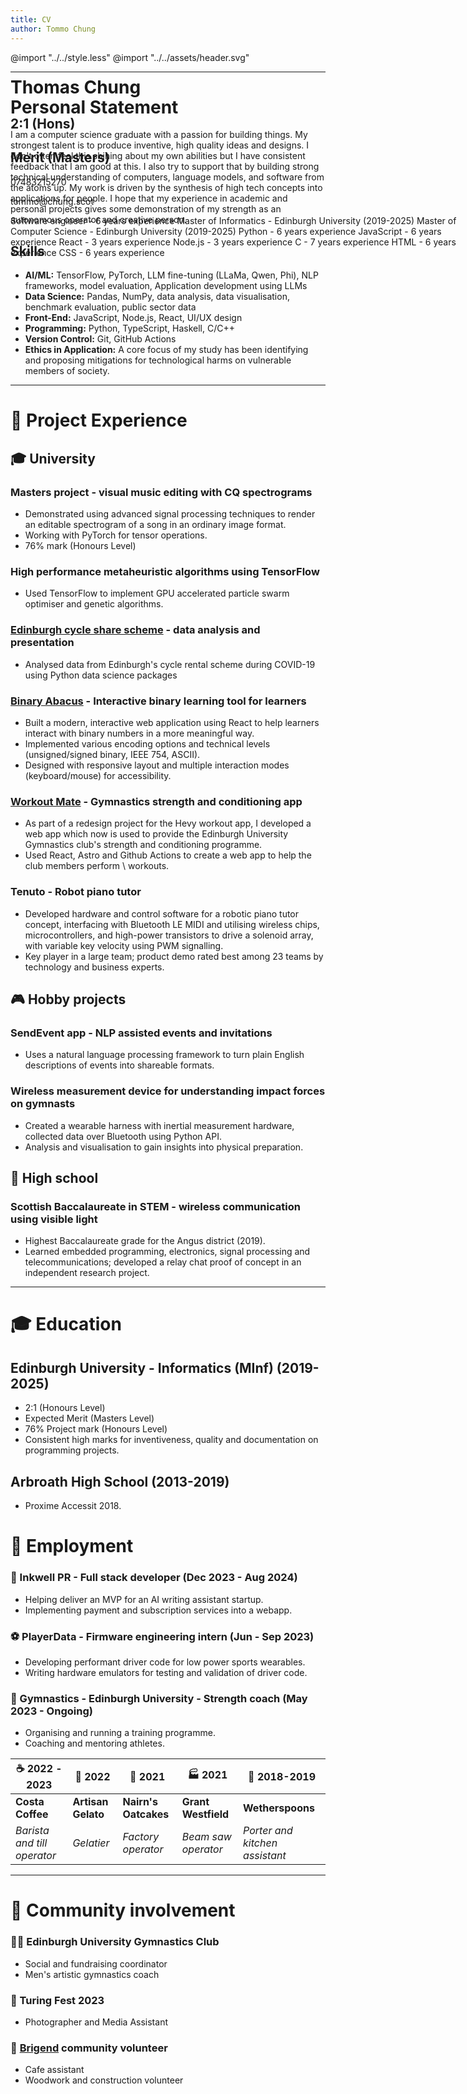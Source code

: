 ```yaml
---
title: CV
author: Tommo Chung
---
```


<div class="header" style="position: absolute; z-index: -1;">
<h1>Thomas Chung</h1>
<h2>2:1 (Hons)</h2><h2>Merit (Masters)</h2>
<p>07483215270</p><p>tommo@chung.scot</p>
<p>
Software engineer - 6 years experience
Master of Informatics - Edinburgh University (2019-2025)
Master of Computer Science - Edinburgh University (2019-2025)
Python - 6 years experience
JavaScript - 6 years experience
React - 3 years experience
Node.js - 3 years experience
C - 7 years experience
HTML - 6 years experience
CSS - 6 years experience
</p>
</div>

<style>
<link rel="stylesheet" href="style.less">
<link rel="preconnect" href="https://fonts.googleapis.com">
<link rel="preconnect" href="https://fonts.gstatic.com" crossorigin>
<link href="https://fonts.googleapis.com/css2?family=Cal+Sans&family=Lato:ital,wght@0,100;0,300;0,400;0,700;0,900;1,100;1,300;1,400;1,700;1,900&display=swap" rel="stylesheet">
</style>

@import "../../style.less"
@import "../../assets/header.svg"

---

# Personal Statement

I am a computer science graduate with a passion for building things.
My strongest talent is to produce inventive, high quality ideas and designs. I don't often feel this shining about my own abilities but I have consistent feedback that I am good at this. I also try to support that by building strong technical understanding of computers, language models, and software from the atoms up.
My work is driven by the synthesis of high tech concepts into applications for people. I hope that my experience in academic and personal projects gives some demonstration of my strength as an autonomous operator and creative person.


## Skills
- **AI/ML:** TensorFlow, PyTorch, LLM fine-tuning (LLaMa, Qwen, Phi), NLP frameworks, model evaluation, Application development using LLMs
- **Data Science:** Pandas, NumPy, data analysis, data visualisation, benchmark evaluation, public sector data
- **Front-End:** JavaScript, Node.js, React, UI/UX design
- **Programming:** Python, TypeScript, Haskell, C/C++
- **Version Control:** Git, GitHub Actions
- **Ethics in Application:** A core focus of my study has been identifying and proposing mitigations for technological harms on vulnerable members of society.

--- 

# 📐 Project Experience

## 🎓 University

### Masters project - visual music editing with CQ spectrograms
* Demonstrated using advanced signal processing techniques to render an editable spectrogram of a song in an ordinary image format.
* Working with PyTorch for tensor operations.
* 76% mark (Honours Level)

### High performance metaheuristic algorithms using TensorFlow 
* Used TensorFlow to implement GPU accelerated particle swarm optimiser and genetic algorithms.

### [Edinburgh cycle share scheme](https://redd.it/mrbvvt) - data analysis and presentation 
* Analysed data from Edinburgh's cycle rental scheme during COVID-19 using Python data science packages

### [Binary Abacus](https://tommo.page/abacus) - Interactive binary learning tool for learners
* Built a modern, interactive web application using React to help learners interact with binary numbers in a more meaningful way.
* Implemented various encoding options and technical levels (unsigned/signed binary, IEEE 754, ASCII).
* Designed with responsive layout and multiple interaction modes (keyboard/mouse) for accessibility.

### [Workout Mate](https://workout.tommo.page) - Gymnastics strength and conditioning app 
* As part of a redesign project for the Hevy workout app, I developed a web app which now is used to provide the Edinburgh University Gymnastics club's strength and conditioning programme.
* Used React, Astro and Github Actions to create a web app to help the club members perform \\ workouts.

### Tenuto - Robot piano tutor 
* Developed hardware and control software for a robotic piano tutor concept, interfacing with Bluetooth LE MIDI and utilising wireless chips, microcontrollers, and high-power transistors to drive a solenoid array, with variable key velocity using PWM signalling.
* Key player in a large team; product demo rated best among 23 teams by technology and business experts.

## 🎮 Hobby projects

### SendEvent app - NLP assisted events and invitations 
* Uses a natural language processing framework to turn plain English descriptions of events into shareable formats.

### Wireless measurement device for understanding impact forces on gymnasts 
* Created a wearable harness with inertial measurement hardware, collected data over Bluetooth using Python API.
* Analysis and visualisation to gain insights into physical preparation.

<!-- ### [Training clock](https://clock.tommo.page) for Edinburgh university gymnastics club 
* Built using React and deployed using Firebase.
* Used for my former role as social and fundraising coordinator for the club.
* Synchronised to a central calendar and displays upcoming social/competitive events. -->

## 🏫 High school

### Scottish Baccalaureate in STEM - wireless communication using visible light 
* Highest Baccalaureate grade for the Angus district (2019).
* Learned embedded programming, electronics, signal processing and telecommunications; developed a relay chat proof of concept in an independent research project.

---

# 🎓 Education

## Edinburgh University - Informatics (MInf) (2019-2025)
- 2:1 (Honours Level)
- Expected Merit (Masters Level)
- 76% Project mark (Honours Level)
- Consistent high marks for inventiveness, quality and documentation on programming projects.

<!-- 
| 👨‍💻 **Programming** | ☁️ **Systems** | 🧮 **Maths** | 🔣 **Theory** | 🎨 **Other** |
|---|---|---|---|---|
| Functional Programming in Haskell | Object-oriented Software Development | Discrete Maths & Probability | Programming Language Design | Mandarin Chinese |
| Algorithms & Data Structures | Operating Systems | Linear Algebra | Formal Logic | Creative Coding for Music |
| Internet-scale computing | Computer Security | Calculus | Cognitive Science | Robotics & Computer Vision |
| Microprocessor Architecture | Metaheuristic & Genetic Algorithms | Data Science & Statistics | m | Computing Education | -->

## Arbroath High School (2013-2019) 
- Proxime Accessit 2018.

# 💼 Employment

### 📝 Inkwell PR - Full stack developer (Dec 2023 - Aug 2024)
- Helping deliver an MVP for an AI writing assistant startup.
- Implementing payment and subscription services into a webapp.

### ⚽ PlayerData - Firmware engineering intern (Jun - Sep 2023)
- Developing performant driver code for low power sports wearables.
- Writing hardware emulators for testing and validation of driver code.

### 💪 Gymnastics - Edinburgh University - Strength coach (May 2023 - Ongoing)
- Organising and running a training programme.
- Coaching and mentoring athletes.

|☕ 2022 - 2023|🍨 2022|🍪 2021|🏭 2021|🍴 2018-2019|
|-|-|-|-|-|
|**Costa Coffee** |**Artisan Gelato** |**Nairn's Oatcakes** |**Grant Westfield** |**Wetherspoons** |
|*Barista and till operator* |*Gelatier* |*Factory operator* |*Beam saw operator* |*Porter and kitchen assistant* |

---

# 🤝 Community involvement

### 🤸‍♂️ Edinburgh University Gymnastics Club 
- Social and fundraising coordinator
- Men's artistic gymnastics coach

### 📰 Turing Fest 2023
- Photographer and Media Assistant

### 🧱 [Brigend](https://www.bridgendfarmhouse.org.uk/) community volunteer
- Cafe assistant
- Woodwork and construction volunteer
